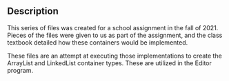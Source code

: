 ## Description

This series of files was created for a school assignment in the fall of 2021. Pieces of the files were given to us as part of the assignment,
and the class textbook detailed how these containers would be implemented.

These files are an attempt at executing those implementations to create the ArrayList and LinkedList container types. These are utilized in the Editor program.
